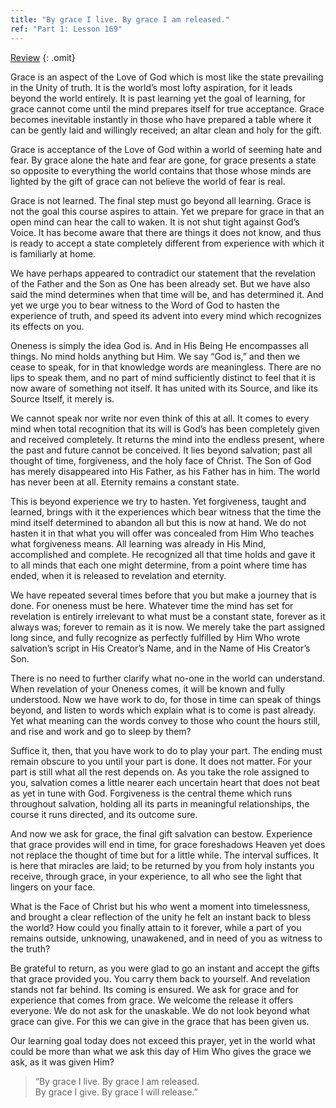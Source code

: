 ```yaml
---
title: "By grace I live. By grace I am released."
ref: "Part 1: Lesson 169"
---
```


<a class="hide-review" href="/acim/workbook/l180/#l169">Review</a>
{: .omit}

Grace is an aspect of the Love of God which is most like the state
prevailing in the Unity of truth. It is the world’s most lofty
aspiration, for it leads beyond the world entirely. It is past learning
yet the goal of learning, for grace cannot come until the mind prepares
itself for true acceptance. Grace becomes inevitable instantly in those
who have prepared a table where it can be gently laid and willingly
received; an altar clean and holy for the gift.

Grace is acceptance of the Love of God within a world of seeming hate
and fear. By grace alone the hate and fear are gone, for grace presents
a state so opposite to everything the world contains that those whose
minds are lighted by the gift of grace can not believe the world of fear
is real.

Grace is not learned. The final step must go beyond all learning. Grace
is not the goal this course aspires to attain. Yet we prepare for grace
in that an open mind can hear the call to waken. It is not shut tight
against God’s Voice. It has become aware that there are things it does
not know, and thus is ready to accept a state completely different from
experience with which it is familiarly at home.

We have perhaps appeared to contradict our statement that the revelation
of the Father and the Son as One has been already set. But we have also
said the mind determines when that time will be, and has determined it.
And yet we urge you to bear witness to the Word of God to hasten the
experience of truth, and speed its advent into every mind which
recognizes its effects on you.

Oneness is simply the idea God is. And in His Being He encompasses all
things. No mind holds anything but Him. We say “God is,” and then we
cease to speak, for in that knowledge words are meaningless. There are
no lips to speak them, and no part of mind sufficiently distinct to feel
that it is now aware of something not itself. It has united with its
Source, and like its Source Itself, it merely is.

We cannot speak nor write nor even think of this at all. It comes to
every mind when total recognition that its will is God’s has been
completely given and received completely. It returns the mind into
the endless present, where the past and future cannot be conceived. It
lies beyond salvation; past all thought of time, forgiveness, and the
holy face of Christ. The Son of God has merely disappeared into His
Father, as his Father has in him. The world has never been at all.
Eternity remains a constant state.

This is beyond experience we try to hasten. Yet forgiveness, taught and
learned, brings with it the experiences which bear witness that the time
the mind itself determined to abandon all but this is now at hand. We do
not hasten it in that what you will offer was concealed from Him Who
teaches what forgiveness means. All learning was already in His Mind,
accomplished and complete. He recognized all that time holds and gave it
to all minds that each one might determine, from a point where time has
ended, when it is released to revelation and eternity.

We have repeated several times before that you but make a journey that
is done. For oneness must be here. Whatever time the mind has set for
revelation is entirely irrelevant to what must be a constant state,
forever as it always was; forever to remain as it is now. We merely take
the part assigned long since, and fully recognize as perfectly fulfilled
by Him Who wrote salvation’s script in His Creator’s Name, and in the
Name of His Creator’s Son.

There is no need to further clarify what no-one in the world can
understand. When revelation of your Oneness comes, it will be known and
fully understood. Now we have work to do, for those in time can speak of
things beyond, and listen to words which explain what is to come is past
already. Yet what meaning can the words convey to those who count the
hours still, and rise and work and go to sleep by them?

Suffice it, then, that you have work to do to play your part. The ending
must remain obscure to you until your part is done. It does not matter.
For your part is still what all the rest depends on. As you take the
role assigned to you, salvation comes a little nearer each uncertain
heart that does not beat as yet in tune with God. Forgiveness is the
central theme which runs throughout salvation, holding all its parts in
meaningful relationships, the course it runs directed, and its outcome
sure.

And now we ask for grace, the final gift salvation can bestow.
Experience that grace provides will end in time, for grace foreshadows
Heaven yet does not replace the thought of time but for a little while.
The interval suffices. It is here that miracles are laid; to be returned
by you from holy instants you receive, through grace, in your
experience, to all who see the light that lingers on your face.

What is the Face of Christ but his who went a moment into timelessness,
and brought a clear reflection of the unity he felt an instant back to
bless the world? How could you finally attain to it forever, while a
part of you remains outside, unknowing, unawakened, and in need of you
as witness to the truth?

Be grateful to return, as you were glad to go an instant and accept the
gifts that grace provided you. You carry them back to yourself. And
revelation stands not far behind. Its coming is ensured. We ask for
grace and for experience that comes from grace. We welcome the release
it offers everyone. We do not ask for the unaskable. We do not look
beyond what grace can give. For this we can give in the grace that has
been given us.

Our learning goal today does not exceed this prayer, yet in the world
what could be more than what we ask this day of Him Who gives the grace
we ask, as it was given Him?

> “By grace I live. By grace I am released.<br/>
> By grace I give. By grace I will release.”


